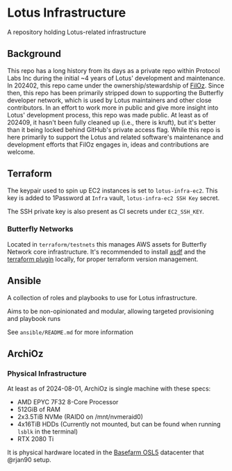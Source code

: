 # Lotus Infrastructure

A repository holding Lotus-related infrastructure

## Background

This repo has a long history from its days as a private repo within Protocol Labs Inc during the initial ~4 years of Lotus' development and maintenance.  In 202402, this repo came under the ownership/stewardship of [FilOz](http://filoz.org/).  Since then, this repo has been primarily stripped down to supporting the Butterfly developer network, which is used by Lotus maintainers and other close contributors.  In an effort to work more in public and give more insight into Lotus' development process, this repo was made public.  At least as of 202409, it hasn't been fully cleaned up (i.e., there is kruft), but it's better than it being locked behind GitHub's private access flag.  While this repo is here primarily to support the Lotus and related software's maintenance and development efforts that FilOz engages in, ideas and contributions are welcome.

## Terraform

The keypair used to spin up EC2 instances is set to `lotus-infra-ec2`. This key is added to 1Password at `Infra` vault, `lotus-infra-ec2 SSH Key` secret.

The SSH private key is also present as CI secrets under `EC2_SSH_KEY`.

### Butterfly Networks  

Located in `terraform/testnets` this manages AWS assets for Butterfly Network core infrastructure.
It's recommended to install [asdf](https://github.com/asdf-vm/asdf) and the [terraform plugin](https://github.com/asdf-community/asdf-hashicorp) locally, for proper terraform version management.

## Ansible

A collection of roles and playbooks to use for Lotus infrastructure.

Aims to be non-opinionated and modular, allowing targeted provisioning and playbook runs

See `ansible/README.md` for more information

## ArchiOz
### Physical Infrastructure
At least as of 2024-08-01, ArchiOz is single machine with these specs:
- AMD EPYC 7F32 8-Core Processor
- 512GiB of RAM
- 2x3.5TiB NVMe (RAID0 on /mnt/nvmeraid0)
- 4x16TiB HDDs (Currently not mounted, but can be found when running `lsblk` in the terminal)
- RTX 2080 Ti

It is physical hardware located in the [Basefarm OSL5](https://www.datacentermap.com/norway/oslo/basefarm-osl5/) datacenter that @rjan90 setup.
